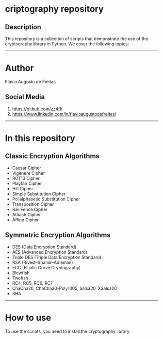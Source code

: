 # criptography repository

## Description

This repository is a collection of scripts that demonstrate the use of the cryptography library in Python. We cover the following topics:

---

# Author

Flávio Augusto de Freitas

## Social Media
1. https://github.com/zz4fff
2. https://www.linkedin.com/in/flavioaugustodefreitas/

---

# In this repository

## Classic Encryption Algorithms

- Caesar Cipher
- Vigenere Cipher
- ROT13 Cipher
- Playfair Cipher
- Hill Cipher
- Simple Substitution Cipher
- Polialphabetic Substitution Cipher
- Transposition Cipher
- Rail Fence Cipher
- Atbash Cipher
- Affine Cipher

## Symmetric Encryption Algorithms

- DES (Data Encryption Standard)
- AES (Advanced Encryption Standard)
- Triple DES (Triple Data Encryption Standard)
- RSA (Rivest–Shamir–Adleman)
- ECC (Elliptic Curve Cryptography)
- Blowfish
- Twofish
- RC4, RC5, RC6, RC7
- ChaCha20, ChaCha20-Poly1305, Salsa20, XSalsa20
- SHA

---

# How to use

To use the scripts, you need to install the cryptography library.

